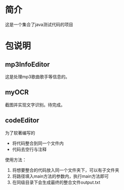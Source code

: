 # 简介
这是一个集合了java测试代码的项目

# 包说明
## mp3InfoEditor
这是处理mp3歌曲歌手等信息的。

## myOCR
截图并实现文字识别。待完成。

## codeEditor
为了软著编写的
- 将代码整合到同一个文件内
- 代码去空行与注释

使用方法：

1. 将想要整合的代码放入同一个文件夹下，可以有子文件夹
2. 将路径填入main方法的参数内，执行main方法即可
3. 在同级目录下会生成最终的整合文件output.txt